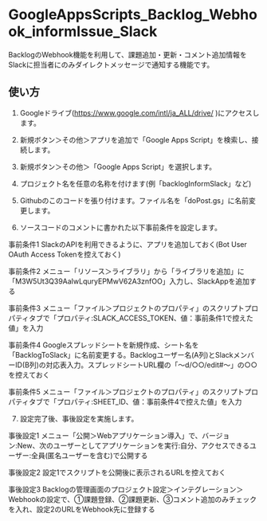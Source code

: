 # GoogleAppsScripts_Backlog_Webhook_informIssue_Slack
BacklogのWebhook機能を利用して、課題追加・更新・コメント追加情報をSlackに担当者にのみダイレクトメッセージで通知する機能です。

## 使い方

1. Googleドライブ(https://www.google.com/intl/ja_ALL/drive/ )にアクセスします。
1. 新規ボタン＞その他＞アプリを追加で「Google Apps Script」を検索し、接続します。
1. 新規ボタン＞その他＞「Google Apps Script」を選択します。
1. プロジェクト名を任意の名称を付けます(例「backlogInformSlack」など)
1. Githubのこのコードを張り付けます。ファイル名を「doPost.gs」に名前変更します。

1. ソースコードのコメントに書かれた以下事前条件を設定します。

事前条件1 SlackのAPIを利用できるように、アプリを追加しておく(Bot User OAuth Access Tokenを控えておく)

事前条件2 メニュー「リソース＞ライブラリ」から「ライブラリを追加」に「M3W5Ut3Q39AaIwLquryEPMwV62A3znfOO」入力し、SlackAppを追加する

事前条件3 メニュー「ファイル＞プロジェクトのプロパティ」のスクリプトプロパティタブで「プロパティ:SLACK_ACCESS_TOKEN、値：事前条件1で控えた値」を入力

事前条件4 Googleスプレッドシートを新規作成、シート名を「BacklogToSlack」に名前変更する。Backlogユーザー名(A列)とSlackメンバーID(B列)の対応表入力。スプレッドシートURL欄の「～d/○○/edit#～」の○○を控えておく

事前条件5 メニュー「ファイル＞プロジェクトのプロパティ」のスクリプトプロパティタブで「プロパティ:SHEET_ID、値：事前条件4で控えた値」を入力

7. 設定完了後、事後設定を実施します。

事後設定1 メニュー「公開＞Webアプリケーション導入」で、バージョン:New、次のユーザーとしてアプリケーションを実行:自分、アクセスできるユーザー:全員(匿名ユーザーを含む)で公開する

事後設定2 設定1でスクリプトを公開後に表示されるURLを控えておく

事後設定3 Backlogの管理画面のプロジェクト設定＞インテグレーション＞Webhookの設定で、①課題登録、②課題更新、③コメント追加のみチェックを入れ、設定2のURLをWebhook先に登録する
